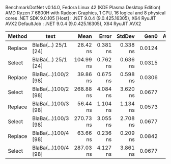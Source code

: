 BenchmarkDotNet v0.14.0, Fedora Linux 42 (KDE Plasma Desktop Edition)
AMD Ryzen 7 6800H with Radeon Graphics, 1 CPU, 16 logical and 8 physical cores
.NET SDK 9.0.105
[Host]     : .NET 9.0.4 (9.0.425.16305), X64 RyuJIT AVX2
DefaultJob : .NET 9.0.4 (9.0.425.16305), X64 RyuJIT AVX2


| Method  | text                 | Mean      | Error    | StdDev   | Gen0   | Allocated |
|-------- |--------------------- |----------:|---------:|---------:|-------:|----------:|
| Replace | BlaBa(...) 25/1 [24] |  28.42 ns | 0.381 ns | 0.338 ns | 0.0124 |     104 B |
| Select  | BlaBa(...) 25/1 [24] | 104.99 ns | 0.762 ns | 0.636 ns | 0.0315 |     264 B |
| Replace | BlaBa(...)100/2 [98] |  39.86 ns | 0.675 ns | 0.598 ns | 0.0306 |     256 B |
| Select  | BlaBa(...)100/2 [98] | 268.88 ns | 4.084 ns | 3.620 ns | 0.0677 |     568 B |
| Replace | BlaBa(...)100/3 [98] |  56.44 ns | 1.104 ns | 1.134 ns | 0.0573 |     480 B |
| Select  | BlaBa(...)100/3 [98] | 270.73 ns | 3.055 ns | 2.708 ns | 0.0677 |     568 B |
| Replace | BlaBa(...)100/4 [98] |  63.66 ns | 0.236 ns | 0.209 ns | 0.0842 |     704 B |
| Select  | BlaBa(...)100/4 [98] | 287.03 ns | 4.127 ns | 3.861 ns | 0.0677 |     568 B |